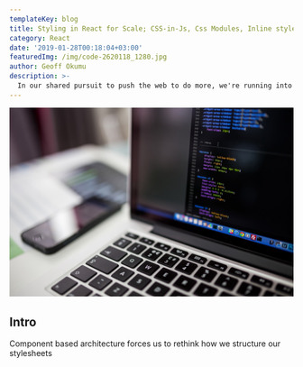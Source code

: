 ```yaml
---
templateKey: blog
title: Styling in React for Scale; CSS-in-Js, Css Modules, Inline styles
category: React
date: '2019-01-28T00:18:04+03:00'
featuredImg: /img/code-2620118_1280.jpg
author: Geoff Okumu
description: >-
  In our shared pursuit to push the web to do more, we're running into a common problem performance. Sites have more features than ever before. So much so, that many sites now struggle to achieve a high level of performance across a variety of network conditions and devices.
---
```


<img src='code-2620118_1280.jpg' alt='laptop coding'>

## Intro

Component based architecture forces us to rethink how we structure our stylesheets
